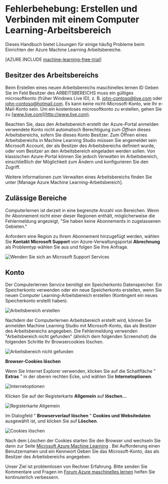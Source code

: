 <properties
    pageTitle="Beheben: Erstellen und Verbinden mit einem Arbeitsbereich Computerlernen | Microsoft Azure"
    description="Lösung für Probleme und Herstellen einer Verbindung mit einer Azure Machine Learning-Arbeitsbereich"
    services="machine-learning"
    documentationCenter=""
    authors="garyericson"
    manager="jhubbard"
    editor="cgronlun"/>

<tags
    ms.service="machine-learning"
    ms.workload="data-services"
    ms.tgt_pltfrm="na"
    ms.devlang="na"
    ms.topic="article"
    ms.date="09/09/2016"
    ms.author="garye"/>


# <a name="troubleshooting-guide-create-and-connect-to-an-machine-learning-workspace"></a>Fehlerbehebung: Erstellen und Verbinden mit einem Computer Learning-Arbeitsbereich

Dieses Handbuch bietet Lösungen für einige häufig Probleme beim Einrichten der Azure Machine Learning Arbeitsbereiche.

[AZURE.INCLUDE [machine-learning-free-trial](../../includes/machine-learning-free-trial.md)]

## <a name="workspace-owner"></a>Besitzer des Arbeitsbereichs

Beim Erstellen eines neuen Arbeitsbereichs maschinelles lernen ID Geben Sie im Feld Besitzer des ARBEITSBEREICHS muss ein gültiges microsoftkonto (früher Windows Live ID), z. B. john-contoso@live.com oder john-contoso@hotmail.com. Es kann keine nicht-Microsoft-Konto, wie Ihr e-Mail-Konto sein. Um ein kostenloses microsoftkonto zu erstellen, gehen Sie zu [www.live.com](http://www.live.com).

Beachten Sie, dass den Arbeitsbereich erstellt der Azure-Portal anmelden verwendete Konto nicht automatisch Berechtigung zum *Öffnen* dieses Arbeitsbereichs, sofern Sie dieses Konto Besitzer. Zum Öffnen eines Arbeitsbereichs in Machine Learning Studio müssen Sie angemeldet sein Microsoft Account, der als Besitzer des Arbeitsbereichs definiert wurde, oder vom Besitzer an den Arbeitsbereich eingeladen werden sollen. Von klassischen Azure-Portal können Sie jedoch *Verwalten* im Arbeitsbereich, einschließlich der Möglichkeit zum Ändern und konfigurieren Sie den Zugriff.

Weitere Informationen zum Verwalten eines Arbeitsbereichs finden Sie unter [Manage Azure Machine Learning-Arbeitsbereich].

[Verwalten von Azure Machine Learning-Arbeitsbereich]: machine-learning-manage-workspace.md

## <a name="allowed-regions"></a>Zulässige Bereiche

Computerlernen ist derzeit in eine begrenzte Anzahl von Bereichen. Wenn Ihr Abonnement nicht einer dieser Regionen enthält, möglicherweise die Fehlermeldung angezeigt, "Sie haben keine Abonnements in zugelassenen Gebieten."

Anfordern eine Region zu Ihrem Abonnement hinzugefügt werden, wählen Sie **Kontakt Microsoft Support** von Azure-Verwaltungsportal **Abrechnung** als Problemtyp wählen Sie aus und folgen Sie Ihre Anfrage.

![Wenden Sie sich an Microsoft Support Services][screen1]

## <a name="storage-account"></a>Konto

Der Computerlernen Service benötigt ein Speicherkonto Datenspeicher. Ein Speicherkonto verwenden oder ein neue Speicherkonto erstellen, wenn Sie neuen Computer Learning-Arbeitsbereich erstellen (Kontingent ein neues Speicherkonto erstellt haben).

<!-- These instructions no longer work, but I'm not sure what to replace them with
To see if you can create a new storage account, in the Classic Portal, go to **Settings** and then click **Usage**.
-->

![Arbeitsbereich erstellen][screen2]

Nachdem der Computerlernen Arbeitsbereich erstellt wird, können Sie anmelden Machine Learning Studio mit Microsoft-Konto, das als Besitzer des Arbeitsbereichs angegeben. Die Fehlermeldung verwenden "Arbeitsbereich nicht gefunden" (ähnlich dem folgenden Screenshot) die folgenden Schritte Ihr Browsercookies löschen.

![Arbeitsbereich nicht gefunden][screen3]

**Browser-Cookies löschen**

Wenn Sie Internet Explorer verwenden, klicken Sie auf die Schaltfläche " **Extras** " in der oberen rechten Ecke, und wählen Sie **Internetoptionen**.  

![Internetoptionen][screen4]

Klicken Sie auf der Registerkarte **Allgemein** auf **löschen...**

![Registerkarte Allgemein][screen5]

Im Dialogfeld " **Browserverlauf löschen** " **Cookies und Websitedaten** ausgewählt ist, und klicken Sie auf **Löschen**.

![Cookies löschen][screen6]

Nach dem Löschen der Cookies starten Sie den Browser und wechseln Sie dann zur Seite [Microsoft Azure Machine Learning](https://studio.azureml.net) . Bei Aufforderung einen Benutzernamen und ein Kennwort Geben Sie das Microsoft-Konto, das als Besitzer des Arbeitsbereichs angegeben.

Unser Ziel ist problemlosen von Rechner Erfahrung. Bitte senden Sie Kommentare und Fragen im [Forum Azure maschinelles lernen](http://social.msdn.microsoft.com/Forums/windowsazure/home?forum=MachineLearning) helfen Sie kontinuierlich verbessern.

[screen1]:media/machine-learning-troubleshooting-creating-ml-workspace/screen1.png
[screen2]:media/machine-learning-troubleshooting-creating-ml-workspace/screen2.png
[screen3]:media/machine-learning-troubleshooting-creating-ml-workspace/screen3.png
[screen4]:media/machine-learning-troubleshooting-creating-ml-workspace/screen4.png
[screen5]:media/machine-learning-troubleshooting-creating-ml-workspace/screen5.png
[screen6]:media/machine-learning-troubleshooting-creating-ml-workspace/screen6.png

